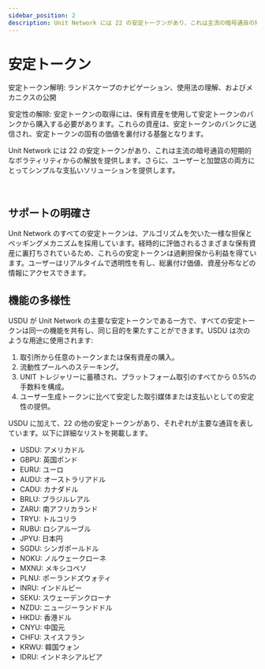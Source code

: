 ```yaml
---
sidebar_position: 2
description: Unit Network には 22 の安定トークンがあり、これは主流の暗号通貨の短期的なボラティリティからの解放を提供します。さらに、ユーザーと加盟店の両方にとってシンプルな支払いソリューションを提供します。
---
```


# 安定トークン

安定トークン解明: ランドスケープのナビゲーション、使用法の理解、およびメカニクスの公開

安定性の解除: 安定トークンの取得には、保有資産を使用して安定トークンのバンクから購入する必要があります。これらの資産は、安定トークンのバンクに送信され、安定トークンの固有の価値を裏付ける基盤となります。

Unit Network には 22 の安定トークンがあり、これは主流の暗号通貨の短期的なボラティリティからの解放を提供します。さらに、ユーザーと加盟店の両方にとってシンプルな支払いソリューションを提供します。

<br />

## サポートの明確さ

Unit Network のすべての安定トークンは、アルゴリズムを欠いた一様な担保とペッギングメカニズムを採用しています。経時的に評価されるさまざまな保有資産に裏打ちされているため、これらの安定トークンは過剰担保から利益を得ています。ユーザーはリアルタイムで透明性を有し、総裏付け価値、資産分布などの情報にアクセスできます。

## 機能の多様性

USDU が Unit Network の主要な安定トークンである一方で、すべての安定トークンは同一の機能を共有し、同じ目的を果たすことができます。USDU は次のような用途に使用されます:

1. 取引所から任意のトークンまたは保有資産の購入。
2. 流動性プールへのステーキング。
3. UNIT トレジャリーに蓄積され、プラットフォーム取引のすべてから 0.5%の手数料を構成。
4. ユーザー生成トークンに比べて安定した取引媒体または支払いとしての安定性の提供。

USDU に加えて、22 の他の安定トークンがあり、それぞれが主要な通貨を表しています。以下に詳細なリストを掲載します。

- USDU: アメリカドル
- GBPU: 英国ポンド
- EURU: ユーロ
- AUDU: オーストラリアドル
- CADU: カナダドル
- BRLU: ブラジルレアル
- ZARU: 南アフリカランド
- TRYU: トルコリラ
- RUBU: ロシアルーブル
- JPYU: 日本円
- SGDU: シンガポールドル
- NOKU: ノルウェークローネ
- MXNU: メキシコペソ
- PLNU: ポーランドズウォティ
- INRU: インドルピー
- SEKU: スウェーデンクローナ
- NZDU: ニュージーランドドル
- HKDU: 香港ドル
- CNYU: 中国元
- CHFU: スイスフラン
- KRWU: 韓国ウォン
- IDRU: インドネシアルピア
